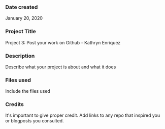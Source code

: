 ### Date created
January 20, 2020

### Project Title
Project 3: Post your work on Github - Kathryn Enriquez

### Description
Describe what your project is about and what it does

### Files used
Include the files used

### Credits
It's important to give proper credit. Add links to any repo that inspired you or blogposts you consulted.

